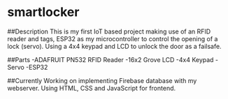 # smartlocker

##Description
This is my first IoT based project making use of an RFID reader and tags, ESP32 as my microcontroller to control the opening of a lock (servo). Using a 4x4 keypad and LCD to unlock the door as a failsafe. 

##Parts
-ADAFRUIT PN532 RFID Reader
-16x2 Grove LCD 
-4x4 Keypad
-Servo
-ESP32

##Currently
Working on implementing Firebase database with my webserver. Using HTML, CSS and JavaScript for frontend. 
